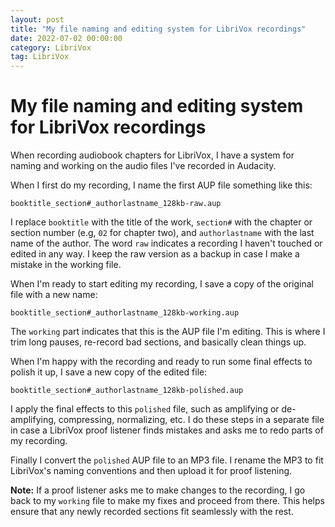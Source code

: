 ```yaml
---
layout: post
title: "My file naming and editing system for LibriVox recordings"
date: 2022-07-02 00:00:00
category: LibriVox
tag: LibriVox
---
```


# My file naming and editing system for LibriVox recordings

When recording audiobook chapters for LibriVox, I have a system for naming and working on the audio files I've recorded in Audacity.

When I first do my recording, I name the first AUP file something like this:

`booktitle_section#_authorlastname_128kb-raw.aup`

I replace `booktitle` with the title of the work, `section#` with the chapter or section number (e.g, `02` for chapter two), and `authorlastname` with the last name of the author. The word `raw` indicates a recording I haven't touched or edited in any way. I keep the raw version as a backup in case I make a mistake in the working file.

When I'm ready to start editing my recording, I save a copy of the original file with a new name:

`booktitle_section#_authorlastname_128kb-working.aup`

The `working` part indicates that this is the AUP file I'm editing. This is where I trim long pauses, re-record bad sections, and basically clean things up.

When I'm happy with the recording and ready to run some final effects to polish it up, I save a new copy of the edited file:

`booktitle_section#_authorlastname_128kb-polished.aup`

I apply the final effects to this `polished` file, such as amplifying or de-amplifying, compressing, normalizing, etc. I do these steps in a separate file in case a LibriVox proof listener finds mistakes and asks me to redo parts of my recording.

Finally I convert the `polished` AUP file to an MP3 file. I rename the MP3 to fit LibriVox's naming conventions and then upload it for proof listening.

**Note:** If a proof listener asks me to make changes to the recording, I go back to my `working` file to make my fixes and proceed from there. This helps ensure that any newly recorded sections fit seamlessly with the rest.

